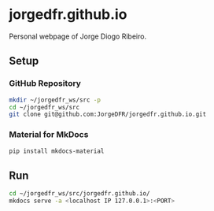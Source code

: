 # jorgedfr.github.io

Personal webpage of Jorge Diogo Ribeiro.

## Setup

### GitHub Repository

```sh
mkdir ~/jorgedfr_ws/src -p
cd ~/jorgedfr_ws/src
git clone git@github.com:JorgeDFR/jorgedfr.github.io.git
```

### Material for MkDocs

```sh
pip install mkdocs-material
```

## Run

```sh
cd ~/jorgedfr_ws/src/jorgedfr.github.io/
mkdocs serve -a <localhost IP 127.0.0.1>:<PORT>
```
